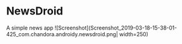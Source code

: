 # NewsDroid
A simple news app
![Screenshot](Screenshot_2019-03-18-15-38-01-425_com.chandora.androidy.newsdroid.png| width=250)
